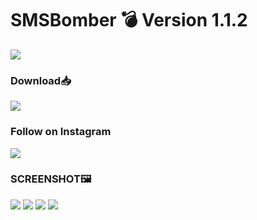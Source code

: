 # SMSBomber 💣 Version 1.1.2

<img src="banner.jpg" />

### Download📥

[<img src="D.png"/>](https://github.com/mahendraplus/SMS-Bomber/releases/download/smsBomber/SMS.Bomber.1.3_3.apk)

### Follow on Instagram

[<img src="inst.png"/>](https://www.instagram.com/m4u.yt/)


### SCREENSHOT🖼️

<img src="SMSBomber(1).png"/>

<img src="SMSBomber(3).png"/>

<img src="SMSBomber(5).png"/>

<img src="SMSBomber(6).png"/>


